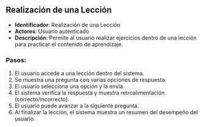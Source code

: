 ## Realización de una Lección

- **Identificador**: Realización de una Lección
- **Actores**: Usuario autenticado
- **Descripción**: Permite al usuario realizar ejercicios dentro de una lección para practicar el contenido de aprendizaje.

### Pasos:

1. El usuario accede a una lección dentro del sistema.
2. Se muestra una pregunta con varias opciones de respuesta.
3. El usuario selecciona una opción y la envía.
4. El sistema verifica la respuesta y muestra retroalimentación (correcto/incorrecto).
5. El usuario puede avanzar a la siguiente pregunta.
6. Al finalizar la lección, el sistema muestra un resumen del desempeño del usuario.
